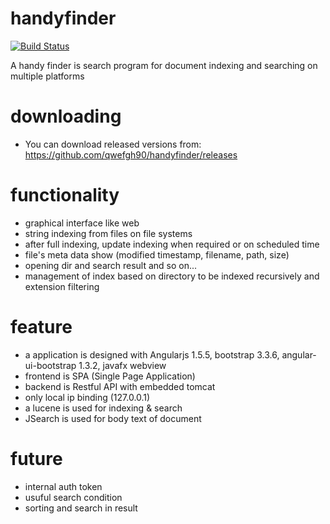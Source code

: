 # handyfinder

[![Build Status](https://travis-ci.org/qwefgh90/handyfinder.svg?branch=develop)](https://travis-ci.org/qwefgh90/handyfinder)

A handy finder is search program for document indexing and searching on multiple platforms

# downloading

- You can download released versions from:  https://github.com/qwefgh90/handyfinder/releases

# functionality
- graphical interface like web
- string indexing from files on file systems
- after full indexing, update indexing when required or on scheduled time
- file's meta data show (modified timestamp, filename, path, size)
- opening dir and search result and so on...
- management of index based on directory to be indexed recursively and extension filtering

# feature
- a application is designed with Angularjs 1.5.5, bootstrap 3.3.6, angular-ui-bootstrap 1.3.2, javafx webview
- frontend is SPA (Single Page Application)
- backend is Restful API with embedded tomcat
- only local ip binding (127.0.0.1) 
- a lucene is used for indexing & search
- JSearch is used for body text of document



# future
- internal auth token
- usuful search condition
- sorting and search in result
